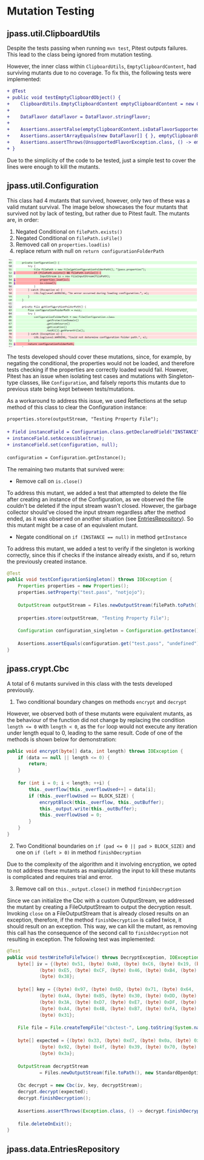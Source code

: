 # Mutation Testing

## jpass.util.ClipboardUtils

Despite the tests passing when running `mvn test`, Pitest outputs failures. This lead to the class being ignored from mutation testing.

However, the inner class within `ClipboardUtils`, `EmptyClipboardContent`, had surviving mutants due to no coverage. To fix this, the following tests were implemented:
```diff
+ @Test
+ public void testEmptyClipboardObject() {
+    ClipboardUtils.EmptyClipboardContent emptyClipboardContent = new ClipboardUtils.EmptyClipboardContent();
+
+    DataFlavor dataFlavor = DataFlavor.stringFlavor;
+
+    Assertions.assertFalse(emptyClipboardContent.isDataFlavorSupported(dataFlavor));
+    Assertions.assertArrayEquals(new DataFlavor[] { }, emptyClipboardContent.getTransferDataFlavors());
+    Assertions.assertThrows(UnsupportedFlavorException.class, () -> emptyClipboardContent.getTransferData(dataFlavor));
+ }
```
Due to the simplicity of the code to be tested, just a simple test to cover the lines were enough to kill the mutants.

## jpass.util.Configuration

This class had 4 mutants that survived, however, only two of these was a valid mutant survival. The image below showcases the four mutants that survived not by lack of testing, but rather due to Pitest fault. The mutants are, in order:
1. Negated Conditional on `filePath.exists()`
2. Negated Conditional on `filePath.isFile()`
3. Removed call on `properties.load(is)`
4. replace return with null on `return configurationFolderPath`

![Survived Mutants](assets/ConfigurationSurvivedMutants.png)

The tests developed should cover these mutations, since, for example, by negating the conditional, the properties would not be loaded, and therefore tests checking if the properties are correctly loaded would fail. However, Pitest has an issue when isolating test cases and mutations with Singleton-type classes, like `Configuration`, and falsely reports this mutants due to previous state being kept between tests/mutations.

As a workaround to address this issue, we used Reflections at the setup method of this class to clear the Configuration instance:
```diff
properties.store(outputStream, "Testing Property File");

+ Field instanceField = Configuration.class.getDeclaredField("INSTANCE");
+ instanceField.setAccessible(true);
+ instanceField.set(configuration, null);

configuration = Configuration.getInstance();
```

The remaining two mutants that survived were:

- Remove call on `is.close()`

To address this mutant, we added a test that attempted to delete the file after creating an instance of the Configuration, as we observed the file couldn't be deleted if the input stream wasn't closed. However, the garbage collector should've closed the input stream regardless after the method ended, as it was observed on another situation (see [EntriesRepository](#jpassdataentriesrepository)). So this mutant might be a case of an equivalent mutant.

- Negate conditional on `if (INSTANCE == null)` in method `getInstance`

To address this mutant, we added a test to verify if the singleton is working correctly, since this if checks if the instance already exists, and if so, return the previously created instance.
```java
@Test
public void testConfigurationSingleton() throws IOException {
    Properties properties = new Properties();
    properties.setProperty("test.pass", "notjojo");

    OutputStream outputStream = Files.newOutputStream(filePath.toPath(), new StandardOpenOption[]{TRUNCATE_EXISTING});

    properties.store(outputStream, "Testing Property File");

    Configuration configuration_singleton = Configuration.getInstance();

    Assertions.assertEquals(configuration.get("test.pass", "undefined"), configuration_singleton.get("test.pass", "undefined2"));
}
```

## jpass.crypt.Cbc

A total of 6 mutants survived in this class with the tests developed previously.

1. Two conditional boundary changes on methods `encrypt` and `decrypt`

However, we observed both of these mutants were equivalent mutants, as the behaviour of the function did not change by replacing the condition `length <= 0` with `length < 0`, as the `for` loop would not execute any iteration under length equal to 0, leading to the same result. Code of one of the methods is shown below for demonstration:

```java
public void encrypt(byte[] data, int length) throws IOException {
    if (data == null || length <= 0) {
        return;
    }

    for (int i = 0; i < length; ++i) {
        this._overflow[this._overflowUsed++] = data[i];
        if (this._overflowUsed == BLOCK_SIZE) {
            encryptBlock(this._overflow, this._outBuffer);
            this._output.write(this._outBuffer);
            this._overflowUsed = 0;
        }
    }
}
```

2. Two Conditional boundaries on `if (pad <= 0 || pad > BLOCK_SIZE)` and one on `if (left > 0)` in method `finishDecryption`

Due to the complexity of the algorithm and it involving encryption, we opted to not address these mutants as manipulating the input to kill these mutants is complicated and requires trial and error.

3. Remove call on `this._output.close()` in method `finishDecryption`

Since we can initialize the Cbc with a custom OutputStream, we addressed the mutant by creating a FileOutputStream to output the decryption result. Invoking `close` on a FileOutputStream that is already closed results on an exception, therefore, if the method `finishDecryption` is called twice, it should result on an exception. This way, we can kill the mutant, as removing this call has the consequence of the second call to `finishDecryption` not resulting in exception. The following test was implemented:

```java
@Test
public void testWriteToFileTwice() throws DecryptException, IOException {
    byte[] iv = {(byte) 0x51, (byte) 0xA0, (byte) 0xC6, (byte) 0x19, (byte) 0x67, (byte) 0xB0, (byte) 0xE0,
            (byte) 0xE5, (byte) 0xCF, (byte) 0x46, (byte) 0xB4, (byte) 0xD1, (byte) 0x4C, (byte) 0x83, (byte) 0x4C,
            (byte) 0x38};

    byte[] key = {(byte) 0x97, (byte) 0x6D, (byte) 0x71, (byte) 0x64, (byte) 0xE6, (byte) 0xE3, (byte) 0xB7,
            (byte) 0xAA, (byte) 0xB5, (byte) 0x30, (byte) 0xDD, (byte) 0x52, (byte) 0xE7, (byte) 0x29, (byte) 0x19,
            (byte) 0x3A, (byte) 0xD7, (byte) 0xE7, (byte) 0xDF, (byte) 0xD7, (byte) 0x61, (byte) 0xF1, (byte) 0x86,
            (byte) 0xA4, (byte) 0x4B, (byte) 0xB7, (byte) 0xFA, (byte) 0xDF, (byte) 0x15, (byte) 0x44, (byte) 0x14,
            (byte) 0x31};

    File file = File.createTempFile("cbctest-", Long.toString(System.nanoTime()));

    byte[] expected = {(byte) 0x33, (byte) 0xd7, (byte) 0x0a, (byte) 0x5a, (byte) 0xb7, (byte) 0xfe, (byte) 0xcf,
            (byte) 0x92, (byte) 0x4f, (byte) 0x39, (byte) 0x70, (byte) 0x83, (byte) 0xd0, (byte) 0xfc, (byte) 0xfe,
            (byte) 0x3a};

    OutputStream decryptStream
            = Files.newOutputStream(file.toPath(), new StandardOpenOption[]{TRUNCATE_EXISTING});

    Cbc decrypt = new Cbc(iv, key, decryptStream);
    decrypt.decrypt(expected);
    decrypt.finishDecryption();

    Assertions.assertThrows(Exception.class, () -> decrypt.finishDecryption());

    file.deleteOnExit();
}
```

## jpass.data.EntriesRepository
